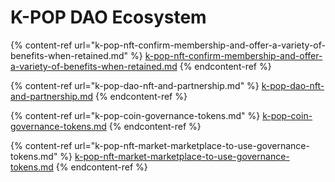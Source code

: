 # K-POP DAO Ecosystem

{% content-ref url="k-pop-nft-confirm-membership-and-offer-a-variety-of-benefits-when-retained.md" %}
[k-pop-nft-confirm-membership-and-offer-a-variety-of-benefits-when-retained.md](k-pop-nft-confirm-membership-and-offer-a-variety-of-benefits-when-retained.md)
{% endcontent-ref %}

{% content-ref url="k-pop-dao-nft-and-partnership.md" %}
[k-pop-dao-nft-and-partnership.md](k-pop-dao-nft-and-partnership.md)
{% endcontent-ref %}

{% content-ref url="k-pop-coin-governance-tokens.md" %}
[k-pop-coin-governance-tokens.md](k-pop-coin-governance-tokens.md)
{% endcontent-ref %}

{% content-ref url="k-pop-nft-market-marketplace-to-use-governance-tokens.md" %}
[k-pop-nft-market-marketplace-to-use-governance-tokens.md](k-pop-nft-market-marketplace-to-use-governance-tokens.md)
{% endcontent-ref %}
